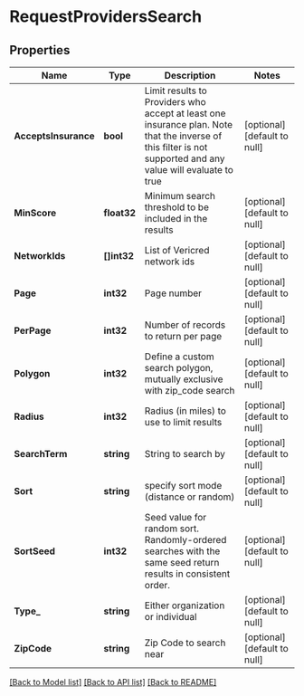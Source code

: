 # RequestProvidersSearch

## Properties
Name | Type | Description | Notes
------------ | ------------- | ------------- | -------------
**AcceptsInsurance** | **bool** | Limit results to Providers who accept at least one insurance         plan.  Note that the inverse of this filter is not supported and         any value will evaluate to true | [optional] [default to null]
**MinScore** | **float32** | Minimum search threshold to be included in the results | [optional] [default to null]
**NetworkIds** | **[]int32** | List of Vericred network ids | [optional] [default to null]
**Page** | **int32** | Page number | [optional] [default to null]
**PerPage** | **int32** | Number of records to return per page | [optional] [default to null]
**Polygon** | **int32** | Define a custom search polygon, mutually exclusive with zip_code search | [optional] [default to null]
**Radius** | **int32** | Radius (in miles) to use to limit results | [optional] [default to null]
**SearchTerm** | **string** | String to search by | [optional] [default to null]
**Sort** | **string** | specify sort mode (distance or random) | [optional] [default to null]
**SortSeed** | **int32** | Seed value for random sort. Randomly-ordered searches with the same seed return results in consistent order. | [optional] [default to null]
**Type_** | **string** | Either organization or individual | [optional] [default to null]
**ZipCode** | **string** | Zip Code to search near | [optional] [default to null]

[[Back to Model list]](../README.md#documentation-for-models) [[Back to API list]](../README.md#documentation-for-api-endpoints) [[Back to README]](../README.md)


